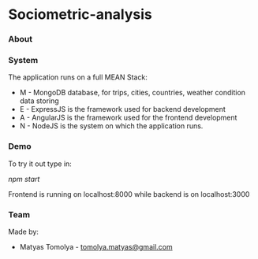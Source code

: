 # Sociometric-analysis
### About


### System

The application runs on a full MEAN Stack:

- M - MongoDB database, for trips, cities, countries, weather condition data storing
- E - ExpressJS is the framework used for backend development
- A - AngularJS is the framework used for the frontend development
- N - NodeJS is the system on which the application runs.

### Demo

To try it out type in:

_npm start_

Frontend is running on localhost:8000 while backend is on localhost:3000

### Team

Made by:
- Matyas Tomolya - tomolya.matyas@gmail.com
